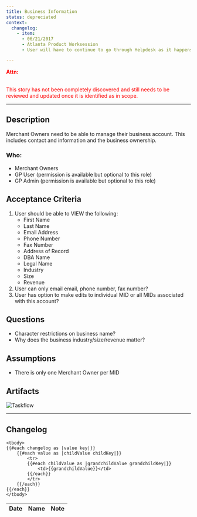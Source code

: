 ```yaml
---
title: Business Information
status: depreciated
context:
  changelog:
    - item:
      - 06/21/2017
      - Atlanta Product Worksession
      - User will have to continue to go through Helpdesk as it happens today.

---
```


<font style="color:#ff0000">
<b>Attn:</b><br/><br/>

This story has not been completely discovered and still needs to be reviewed and updated once it is identified as in scope.
</font>

---

## Description

Merchant Owners need to be able to manage their business account. This includes contact and information and the business ownership.

### Who:
- Merchant Owners
- GP User (permission is available but optional to this role)
- GP Admin (permission is available but optional to this role)

## Acceptance Criteria

1. User should be able to VIEW the following:
	* First Name
	* Last Name
	* Email Address
	* Phone Number
	* Fax Number
	* Address of Record
	* DBA Name
	* Legal Name
	* Industry
	* Size
	* Revenue
2. User can only email email, phone number, fax number?
3. User has option to make edits to individual MID or all MIDs associated with this account?


## Questions
- Character restrictions on business name?
- Why does the business industry/size/revenue matter?


## Assumptions
- There is only one Merchant Owner per MID

## Artifacts

![Taskflow](https://www.lucidchart.com/publicSegments/view/a0ae2c57-2fc0-4944-a309-a86815cb5360/image.jpeg)

---

## Changelog

<table>
	<thead>
		<th>Date</th>
		<th>Name</th>
		<th>Note</th>
	</thead>

	<tbody>
	{{#each changelog as |value key|}}
		{{#each value as |childValue childKey|}}
			<tr>
			{{#each childValue as |grandchildValue grandchildKey|}}
				<td>{{grandchildValue}}</td>
			{{/each}}		
			</tr>
		{{/each}}
	{{/each}}
	</tbody>
</table>

